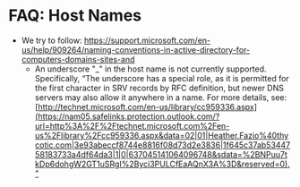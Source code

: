 [title]: #	(Host Names)
[tags]: #	(faq,hostnames,conventions)
[priority]: #(602)
# FAQ: Host Names

- We try to follow:
  [https://support.microsoft.com/en-us/help/909264/naming-conventions-in-active-directory-for-computers-domains-sites-and ](https://nam05.safelinks.protection.outlook.com/?url=https%3A%2F%2Fsupport.microsoft.com%2Fen-us%2Fhelp%2F909264%2Fnaming-conventions-in-active-directory-for-computers-domains-sites-and&data=02|01|Heather.Fazio%40thycotic.com|3e93abeccf8744e8816f08d73d2e3836|1f645c37ab5344758183733a4df64da3|1|0|637045141064086760&sdata=oATJKOY6P5rztPada8DuK%2FEyevMc%2BsT6J%2BiZJU3xhZ8%3D&reserved=0)
  - An underscore "_" in the host name is not currently supported. Specifically, “The underscore has a special role, as it is permitted for the first character in SRV records by RFC definition, but newer DNS servers may also allow it anywhere in a name. For more details, see: [http://technet.microsoft.com/en-us/library/cc959336.aspx](https://nam05.safelinks.protection.outlook.com/?url=http%3A%2F%2Ftechnet.microsoft.com%2Fen-us%2Flibrary%2Fcc959336.aspx&data=02|01|Heather.Fazio%40thycotic.com|3e93abeccf8744e8816f08d73d2e3836|1f645c37ab5344758183733a4df64da3|1|0|637045141064096748&sdata=%2BNPuu7tkDp6dohgW2GT1uSRgI%2Byci3PULCfEaAQnX3A%3D&reserved=0).”


